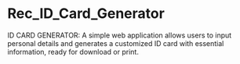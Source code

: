 # Rec_ID_Card_Generator
ID CARD GENERATOR: A simple web application allows users to input personal details and generates a customized ID card with essential information, ready for download or print.
